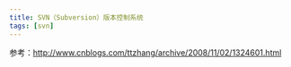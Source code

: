 ```yaml
---
title: SVN（Subversion）版本控制系统
tags: [svn]
---
```


参考：http://www.cnblogs.com/ttzhang/archive/2008/11/02/1324601.html